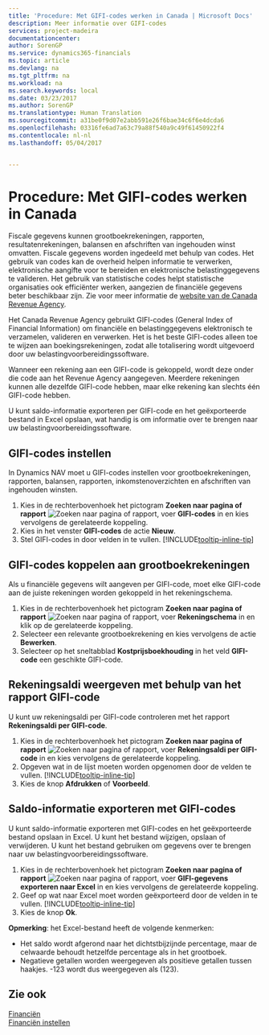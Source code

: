```yaml
---
title: 'Procedure: Met GIFI-codes werken in Canada | Microsoft Docs'
description: Meer informatie over GIFI-codes
services: project-madeira
documentationcenter: 
author: SorenGP
ms.service: dynamics365-financials
ms.topic: article
ms.devlang: na
ms.tgt_pltfrm: na
ms.workload: na
ms.search.keywords: local
ms.date: 03/23/2017
ms.author: SorenGP
ms.translationtype: Human Translation
ms.sourcegitcommit: a31be0f9d07e2abb591e26f6bae34c6f6e4dcda6
ms.openlocfilehash: 03316fe6ad7a63c79a88f540a9c49f61450922f4
ms.contentlocale: nl-nl
ms.lasthandoff: 05/04/2017


---
```

# <a name="how-to-work-with-gifi-codes-in-canada"></a>Procedure: Met GIFI-codes werken in Canada
Fiscale gegevens kunnen grootboekrekeningen, rapporten, resultatenrekeningen, balansen en afschriften van ingehouden winst omvatten. Fiscale gegevens worden ingedeeld met behulp van codes. Het gebruik van codes kan de overheid helpen informatie te verwerken, elektronische aangifte voor te bereiden en elektronische belastinggegevens te valideren. Het gebruik van statistische codes helpt statistische organisaties ook efficiënter werken, aangezien de financiële gegevens beter beschikbaar zijn. Zie voor meer informatie de [website van de Canada Revenue Agency](http://www.cra-arc.gc.ca/).

Het Canada Revenue Agency gebruikt GIFI-codes (General Index of Financial Information) om financiële en belastinggegevens elektronisch te verzamelen, valideren en verwerken. Het is het beste GIFI-codes alleen toe te wijzen aan boekingsrekeningen, zodat alle totalisering wordt uitgevoerd door uw belastingvoorbereidingssoftware.

Wanneer een rekening aan een GIFI-code is gekoppeld, wordt deze onder die code aan het Revenue Agency aangegeven. Meerdere rekeningen kunnen alle dezelfde GIFI-code hebben, maar elke rekening kan slechts één GIFI-code hebben.

U kunt saldo-informatie exporteren per GIFI-code en het geëxporteerde bestand in Excel opslaan, wat handig is om informatie over te brengen naar uw belastingvoorbereidingssoftware.

## <a name="to-set-up-gifi-codes"></a>GIFI-codes instellen
In Dynamics NAV moet u GIFI-codes instellen voor grootboekrekeningen, rapporten, balansen, rapporten, inkomstenoverzichten en afschriften van ingehouden winsten.

1. Kies in de rechterbovenhoek het pictogram **Zoeken naar pagina of rapport** ![Zoeken naar pagina of rapport](media/ui-search/search_small.png "Pictogram Zoeken naar pagina of rapport"), voer **GIFI-codes** in en kies vervolgens de gerelateerde koppeling.
2. Kies in het venster **GIFI-codes** de actie **Nieuw**.
3. Stel GIFI-codes in door velden in te vullen. [!INCLUDE[tooltip-inline-tip](includes/tooltip-inline-tip_md.md)]

## <a name="to-associate-gifi-codes-with-gl-accounts"></a>GIFI-codes koppelen aan grootboekrekeningen
Als u financiële gegevens wilt aangeven per GIFI-code, moet elke GIFI-code aan de juiste rekeningen worden gekoppeld in het rekeningschema.

1. Kies in de rechterbovenhoek het pictogram **Zoeken naar pagina of rapport** ![Zoeken naar pagina of rapport](media/ui-search/search_small.png "Pictogram Zoeken naar pagina of rapport"), voer **Rekeningschema** in en klik op de gerelateerde koppeling.
2. Selecteer een relevante grootboekrekening en kies vervolgens de actie **Bewerken**.
3. Selecteer op het sneltabblad **Kostprijsboekhouding** in het veld **GIFI-code** een geschikte GIFI-code.

## <a name="to-view-account-balances-using-the-gifi-code-report"></a>Rekeningsaldi weergeven met behulp van het rapport GIFI-code
U kunt uw rekeningsaldi per GIFI-code controleren met het rapport **Rekeningsaldi per GIFI-code**.

1. Kies in de rechterbovenhoek het pictogram **Zoeken naar pagina of rapport** ![Zoeken naar pagina of rapport](media/ui-search/search_small.png "Pictogram Zoeken naar pagina of rapport"), voer **Rekeningsaldi per GIFI-code** in en kies vervolgens de gerelateerde koppeling.
2. Opgeven wat in de lijst moeten worden opgenomen door de velden te vullen. [!INCLUDE[tooltip-inline-tip](includes/tooltip-inline-tip_md.md)]
3. Kies de knop **Afdrukken** of **Voorbeeld**.

## <a name="to-export-balance-information-using-gifi-codes"></a>Saldo-informatie exporteren met GIFI-codes
U kunt saldo-informatie exporteren met GIFI-codes en het geëxporteerde bestand opslaan in Excel. U kunt het bestand wijzigen, opslaan of verwijderen. U kunt het bestand gebruiken om gegevens over te brengen naar uw belastingvoorbereidingssoftware.

1. Kies in de rechterbovenhoek het pictogram **Zoeken naar pagina of rapport** ![Zoeken naar pagina of rapport](media/ui-search/search_small.png "Pictogram Zoeken naar pagina of rapport"), voer **GIFI-gegevens exporteren naar Excel** in en kies vervolgens de gerelateerde koppeling.
2. Geef op wat naar Excel moet worden geëxporteerd door de velden in te vullen. [!INCLUDE[tooltip-inline-tip](includes/tooltip-inline-tip_md.md)]
3. Kies de knop **Ok**.

**Opmerking**: het Excel-bestand heeft de volgende kenmerken:

* Het saldo wordt afgerond naar het dichtstbijzijnde percentage, maar de celwaarde behoudt hetzelfde percentage als in het grootboek.
* Negatieve getallen worden weergegeven als positieve getallen tussen haakjes. -123 wordt dus weergegeven als (123).

## <a name="see-also"></a>Zie ook
[Financiën](finance.md)   
[Financiën instellen](finance-setup-finance.md)

